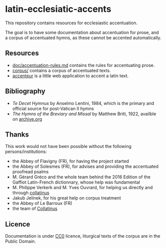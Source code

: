 # latin-ecclesiatic-accents

This repository contains resources for ecclesiastic accentuation.

The goal is to have some documentation about accentuation for prose, and a corpus of accentuated hymns, as these cannot be accented automatically.


## Resources

- [doc/accentuation-rules.md](doc/accentuation-rules.md) contains the rules for accentuating prose.
- [corpus/](corpus) contains a corpus of accentuated texts.
- [accenteur](accenteur) is a little web application to accent a latin text.


## Bibliography

- *Te Decet Hymnus* by Anselmo Lentini, 1984, which is the primary and official source for post-Vatican II hymns
- *The Hymns of the Breviary and Missal* by Matthew Britt, 1922, availble on [archive.org](https://archive.org/details/HymnsOfTheBreviaryAndMissal)


## Thanks

This work would not have been possible without the following persons/institutions:

- the Abbey of Flavigny (FR), for having the project started
- the Abbey of Solesmes (FR), for advises and providing the accentuated proofread psalms
- M. Gérard Gréco and the whole team behind the 2016 Edition of the Gaffiot Latin-French dictionnary, whose help was fundamental
- M. Philippe Verkerk and M. Yves Ouvrard, for helping us directly and through [collatinus](http://outils.biblissima.fr/collatinus/)
- Jakub Jelinek, for his great help on corpus treatment
- the Abbey of Le Barroux (FR)
- the team of [Collatinus](https://github.com/biblissima/collatinus)


## Licence

Documentation is under [CC0](https://creativecommons.org/publicdomain/zero/1.0/) licence, liturgical texts of the corpus are in the Public Domain.
